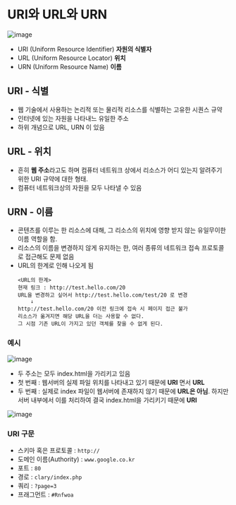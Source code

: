 # URI와 URL와 URN
![image](https://user-images.githubusercontent.com/79209568/168703229-8ada030a-9006-45ff-9f6d-1e023b3dcf6b.png)
- URI (Uniform Resource Identifier) **자원의 식별자**
- URL (Uniform Resource Locator) **위치**
- URN (Uniform Resource Name) **이름**

## URI - 식별
- 웹 기술에서 사용하는 논리적 또는 물리적 리소스를 식별하는 고유한 시퀀스 규약
- 인터넷에 있는 자원을 나타내느 유일한 주소
- 하위 개념으로 URL, URN 이 있음

## URL - 위치
- 흔히 **웹 주소**라고도 하며 컴퓨터 네트워크 상에서 리소스가 어디 있는지 알려주기 위한 URI 규약에 대한 형태.
- 컴퓨터 네트워크상의 자원을 모두 나타낼 수 있음

## URN - 이름
- 콘텐츠를 이루는 한 리소스에 대해, 그 리소스의 위치에 영향 받지 않는 유일무이한 이름 역할을 함.
- 리소스의 이름을 변경하지 않게 유지하는 한, 여러 종류의 네트워크 접속 프로토콜로 접근해도 문제 없음
- URL의 한계로 인해 나오게 됨
  ```
  <URL의 한계>
  현재 링크 : http://test.hello.com/20
  URL을 변경하고 싶어서 http://test.hello.com/test/20 로 변경
      ↓
  http://test.hello.com/20 이전 링크에 접속 시 페이지 접근 불가
  리소스가 옮겨지면 해당 URL을 더는 사용할 수 없다.
  그 시점 기존 URL이 가지고 있던 객체를 찾을 수 없게 된다.

### 예시
![image](https://user-images.githubusercontent.com/79209568/168702621-8a07f8ad-387b-4c10-bf94-9dfbb0e25caf.png)

- 두 주소는 모두 index.html을 가리키고 있음
- 첫 번째 : 웹서버의 실제 파일 위치를 나타내고 있기 때문에 **URI** 면서 **URL**
- 두 번째 : 실제로 index 파일이 웹서버에 존재하지 않기 때문에 **URL은 아님**. 하지만 서버 내부에서 이를 처리하여 결국 index.html을 가리키기 때문에 **URI**


![image](https://user-images.githubusercontent.com/79209568/168706806-ae3c95b3-d2a7-4981-9987-705fa54f8def.png)

### URI 구문
- 스키마 혹은 프로토콜 : `http://`
- 도메인 이름(Authority) : `www.google.co.kr`
- 포트 : `80`
- 경로 : `clary/index.php`
- 쿼리 : `?page=3`
- 프래그먼트 : `#Rnfwoa`
